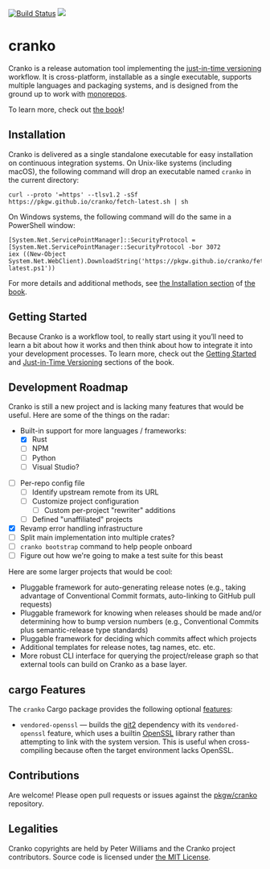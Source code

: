 [![Build Status](https://dev.azure.com/peter-bulk/Misc/_apis/build/status/pkgw.cranko?branchName=rc)](https://dev.azure.com/peter-bulk/Misc/_build/latest?definitionId=2&branchName=rc)
[![](https://meritbadge.herokuapp.com/cranko)](https://crates.io/crates/cranko)

# cranko

Cranko is a release automation tool implementing the [just-in-time
versioning][jitv] workflow. It is cross-platform, installable as a
single executable, supports multiple languages and packaging systems, and is
designed from the ground up to work with [monorepos].

[jitv]: https://pkgw.github.io/cranko/book/latest/jit-versioning/
[monorepos]: https://en.wikipedia.org/wiki/Monorepo

To learn more, check out [the book]!

[the book]: https://pkgw.github.io/cranko/book/latest/


## Installation

Cranko is delivered as a single standalone executable for easy installation on
continuous integration systems. On Unix-like systems (including macOS), the
following command will drop an executable named `cranko` in the current
directory:

```shell
curl --proto '=https' --tlsv1.2 -sSf https://pkgw.github.io/cranko/fetch-latest.sh | sh
```

On Windows systems, the following command will do the same in a PowerShell window:

```pwsh
[System.Net.ServicePointManager]::SecurityProtocol = [System.Net.ServicePointManager::SecurityProtocol -bor 3072
iex ((New-Object System.Net.WebClient).DownloadString('https://pkgw.github.io/cranko/fetch-latest.ps1'))
```

For more details and additional methods, see [the Installation
section][installation] of [the book].

[installation]: https://pkgw.github.io/cranko/book/latest/installation/


## Getting Started

Because Cranko is a workflow tool, to really start using it you’ll need to learn
a bit about how it works and then think about how to integrate it into your
development processes. To learn more, check out the [Getting
Started][getting-started] and [Just-in-Time Versioning][jitv] sections of the
book.

[getting-started]: https://pkgw.github.io/cranko/book/latest/getting-started/


## Development Roadmap

Cranko is still a new project and is lacking many features that would be useful.
Here are some of the things on the radar:

- Built-in support for more languages / frameworks:
  - [x] Rust
  - [ ] NPM
  - [ ] Python
  - [ ] Visual Studio?
- [ ] Per-repo config file
  - [ ] Identify upstream remote from its URL
  - [ ] Customize project configuration
    - [ ] Custom per-project "rewriter" additions
  - [ ] Defined "unaffiliated" projects
- [x] Revamp error handling infrastructure
- [ ] Split main implementation into multiple crates?
- [ ] `cranko bootstrap` command to help people onboard
- [ ] Figure out how we're going to make a test suite for this beast

Here are some larger projects that would be cool:

- Pluggable framework for auto-generating release notes (e.g., taking advantage
  of Conventional Commit formats, auto-linking to GitHub pull requests)
- Pluggable framework for knowing when releases should be made and/or
  determining how to bump version numbers (e.g., Conventional Commits plus
  semantic-release type standards)
- Pluggable framework for deciding which commits affect which projects
- Additional templates for release notes, tag names, etc. etc.
- More robust CLI interface for querying the project/release graph so that
  external tools can build on Cranko as a base layer.

## cargo Features

The `cranko` Cargo package provides the following optional [features]:

- `vendored-openssl` — builds the [git2] dependency with its `vendored-openssl`
  feature, which uses a builtin [OpenSSL] library rather than attempting to link
  with the system version. This is useful when cross-compiling because often the
  target environment lacks OpenSSL.

[features]: https://doc.rust-lang.org/cargo/reference/features.html
[git2]: https://crates.io/crates/git2
[OpenSSL]: https://www.openssl.org/


## Contributions

Are welcome! Please open pull requests or issues against the [pkgw/cranko] repository.

[pkgw/cranko]: https://github.com/pkgw/cranko


## Legalities

Cranko copyrights are held by Peter Williams and the Cranko project contributors. Source code is licensed under [the MIT License][mit-license].

[mit-license]: https://opensource.org/licenses/MIT
